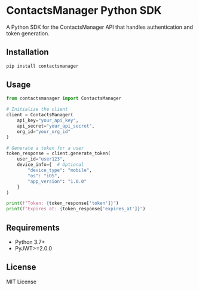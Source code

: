 # ContactsManager Python SDK

A Python SDK for the ContactsManager API that handles authentication and token generation.

## Installation

```bash
pip install contactsmanager
```

## Usage

```python
from contactsmanager import ContactsManager

# Initialize the client
client = ContactsManager(
    api_key="your_api_key",
    api_secret="your_api_secret",
    org_id="your_org_id"
)

# Generate a token for a user
token_response = client.generate_token(
    user_id="user123",
    device_info={  # Optional
        "device_type": "mobile",
        "os": "iOS",
        "app_version": "1.0.0"
    }
)

print(f"Token: {token_response['token']}")
print(f"Expires at: {token_response['expires_at']}")
```

## Requirements

- Python 3.7+
- PyJWT>=2.0.0

## License

MIT License 